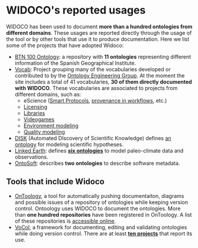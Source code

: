 # WIDOCO's reported usages

WIDOCO has been used to document **more than a hundred ontologies from different domains**. These usages are reported directly through the usage of the tool or by other tools that use it to produce documentation. Here we list some of the projects that have adopted Widoco:

* [BTN 100 Ontology](https://github.com/oeg-upm/btn100-ontology): a repository with **11 ontologies** representing different information of the Spanish Geographical Institute.
* [Vocab](http://vocab.linkeddata.es): Project grouping many of the vocabularies developed or contributed to by the [Ontology Engineering Group](http://www.oeg-upm.net/). At the moment the site includes a total of 41 vocabularies, **30 of them directly documented with WIDOCO**. These vocabularies are associated to projects from different domains, such as: 
  * eScience ([Smart Protocols](http://purl.org/net/SMARTprotocol), [provenance in workflows](http://www.opmw.org/ontology/), etc.) 
  * [Licensing](http://purl.oclc.org/NET/ldr/ns) 
  * [Libraries](https://web.archive.org/web/20170701004216/https://datos.bne.es/def/ontology.html)
  * [Videogames](http://purl.org/net/vgo)
  * [Environment modeling](https://w3id.org/def/saref4envi#)
  * [Quality modeling](http://vocab.linkeddata.es/qmo/index.html)
* [DISK](http://disk-project.org/) (Automated DIscovery of Scientific Knowledge) defines [an ontology](http://disk-project.org/ontology/disk/index-en.html) for modeling scientific hypotheses.
* [Linked Earth](http://linked.earth/): defines **[six ontologies](http://linked.earth/ontology/)** to model paleo-climate data and observations.
* [OntoSoft](http://ontosoft.org/): describes **two ontologies** to describe software metadata.

## Tools that include Widoco

* [OnToology](http://ontoology.linkeddata.es/), a tool for automatically pushing documentaiton, diagrams and possible issues of a repository of ontologies while keeping version control. Ontoology uses WIDOCO to document the ontologies. More than **one hundred repositories** have been registered in OnToology. A list of these repositories is [accessible online](http://ontoology.github.io/OnToology/journalofwebsemantics/#ontologies).
* [VoCol](http://vocol.iais.fraunhofer.de/), a framework for documenting, editing and validating ontologies while doing version control. There are at least **[ten projects](http://vocol.iais.fraunhofer.de/#projects)** that report its use. 